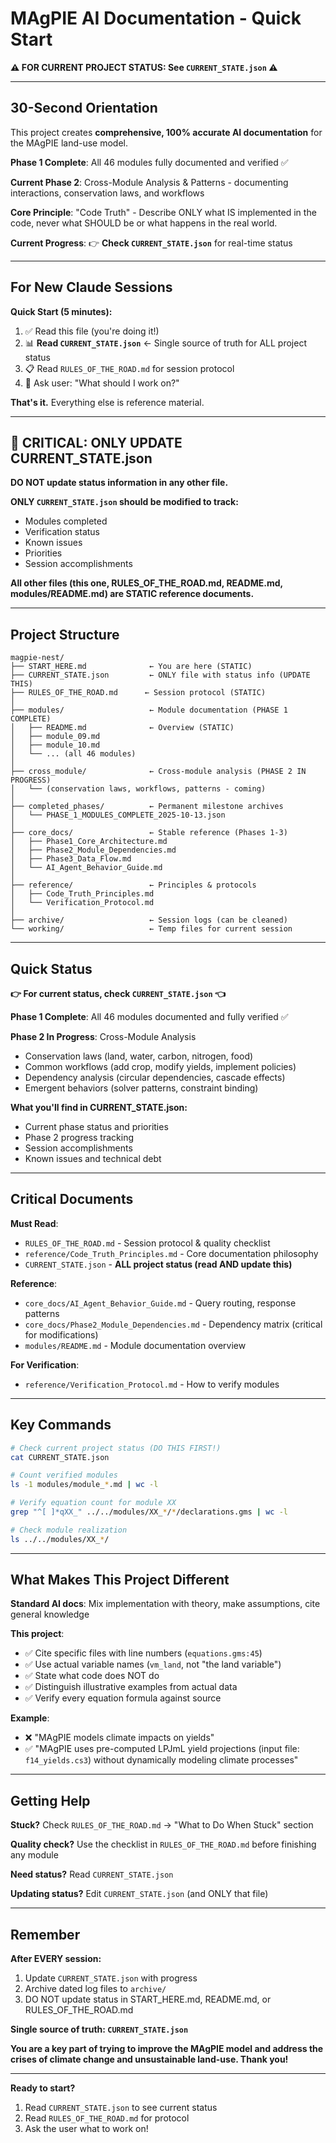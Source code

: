 # MAgPIE AI Documentation - Quick Start

**⚠️ FOR CURRENT PROJECT STATUS: See `CURRENT_STATE.json` ⚠️**

---

## 30-Second Orientation

This project creates **comprehensive, 100% accurate AI documentation** for the MAgPIE land-use model.

**Phase 1 Complete**: All 46 modules fully documented and verified ✅

**Current Phase 2**: Cross-Module Analysis & Patterns - documenting interactions, conservation laws, and workflows

**Core Principle**: "Code Truth" - Describe ONLY what IS implemented in the code, never what SHOULD be or what happens in the real world.

**Current Progress**: 👉 **Check `CURRENT_STATE.json`** for real-time status

---

## For New Claude Sessions

**Quick Start (5 minutes):**

1. ✅ Read this file (you're doing it!)
2. 📊 **Read `CURRENT_STATE.json`** ← Single source of truth for ALL project status
3. 📋 Read `RULES_OF_THE_ROAD.md` for session protocol
4. 💬 Ask user: "What should I work on?"

**That's it.** Everything else is reference material.

---

## 🚨 CRITICAL: ONLY UPDATE CURRENT_STATE.json

**DO NOT update status information in any other file.**

**ONLY `CURRENT_STATE.json` should be modified to track:**
- Modules completed
- Verification status
- Known issues
- Priorities
- Session accomplishments

**All other files (this one, RULES_OF_THE_ROAD.md, README.md, modules/README.md) are STATIC reference documents.**

---

## Project Structure

```
magpie-nest/
├── START_HERE.md              ← You are here (STATIC)
├── CURRENT_STATE.json         ← ONLY file with status info (UPDATE THIS)
├── RULES_OF_THE_ROAD.md      ← Session protocol (STATIC)
│
├── modules/                   ← Module documentation (PHASE 1 COMPLETE)
│   ├── README.md              ← Overview (STATIC)
│   ├── module_09.md
│   ├── module_10.md
│   └── ... (all 46 modules)
│
├── cross_module/              ← Cross-module analysis (PHASE 2 IN PROGRESS)
│   └── (conservation laws, workflows, patterns - coming)
│
├── completed_phases/          ← Permanent milestone archives
│   └── PHASE_1_MODULES_COMPLETE_2025-10-13.json
│
├── core_docs/                 ← Stable reference (Phases 1-3)
│   ├── Phase1_Core_Architecture.md
│   ├── Phase2_Module_Dependencies.md
│   ├── Phase3_Data_Flow.md
│   └── AI_Agent_Behavior_Guide.md
│
├── reference/                 ← Principles & protocols
│   ├── Code_Truth_Principles.md
│   └── Verification_Protocol.md
│
├── archive/                   ← Session logs (can be cleaned)
└── working/                   ← Temp files for current session
```

---

## Quick Status

**👉 For current status, check `CURRENT_STATE.json` 👈**

**Phase 1 Complete**: All 46 modules documented and fully verified ✅

**Phase 2 In Progress**: Cross-Module Analysis
- Conservation laws (land, water, carbon, nitrogen, food)
- Common workflows (add crop, modify yields, implement policies)
- Dependency analysis (circular dependencies, cascade effects)
- Emergent behaviors (solver patterns, constraint binding)

**What you'll find in CURRENT_STATE.json:**
- Current phase status and priorities
- Phase 2 progress tracking
- Session accomplishments
- Known issues and technical debt

---

## Critical Documents

**Must Read**:
- `RULES_OF_THE_ROAD.md` - Session protocol & quality checklist
- `reference/Code_Truth_Principles.md` - Core documentation philosophy
- `CURRENT_STATE.json` - **ALL project status (read AND update this)**

**Reference**:
- `core_docs/AI_Agent_Behavior_Guide.md` - Query routing, response patterns
- `core_docs/Phase2_Module_Dependencies.md` - Dependency matrix (critical for modifications)
- `modules/README.md` - Module documentation overview

**For Verification**:
- `reference/Verification_Protocol.md` - How to verify modules

---

## Key Commands

```bash
# Check current project status (DO THIS FIRST!)
cat CURRENT_STATE.json

# Count verified modules
ls -1 modules/module_*.md | wc -l

# Verify equation count for module XX
grep "^[ ]*qXX_" ../../modules/XX_*/*/declarations.gms | wc -l

# Check module realization
ls ../../modules/XX_*/
```

---

## What Makes This Project Different

**Standard AI docs**: Mix implementation with theory, make assumptions, cite general knowledge

**This project**:
- ✅ Cite specific files with line numbers (`equations.gms:45`)
- ✅ Use actual variable names (`vm_land`, not "the land variable")
- ✅ State what code does NOT do
- ✅ Distinguish illustrative examples from actual data
- ✅ Verify every equation formula against source

**Example**:
- ❌ "MAgPIE models climate impacts on yields"
- ✅ "MAgPIE uses pre-computed LPJmL yield projections (input file: `f14_yields.cs3`) without dynamically modeling climate processes"

---

## Getting Help

**Stuck?** Check `RULES_OF_THE_ROAD.md` → "What to Do When Stuck" section

**Quality check?** Use the checklist in `RULES_OF_THE_ROAD.md` before finishing any module

**Need status?** Read `CURRENT_STATE.json`

**Updating status?** Edit `CURRENT_STATE.json` (and ONLY that file)

---

## Remember

**After EVERY session:**
1. Update `CURRENT_STATE.json` with progress
2. Archive dated log files to `archive/`
3. DO NOT update status in START_HERE.md, README.md, or RULES_OF_THE_ROAD.md

**Single source of truth: `CURRENT_STATE.json`**

**You are a key part of trying to improve the MAgPIE model and address the crises of climate change and unsustainable land-use. Thank you!**

---

**Ready to start?**

1. Read `CURRENT_STATE.json` to see current status
2. Read `RULES_OF_THE_ROAD.md` for protocol
3. Ask the user what to work on!
